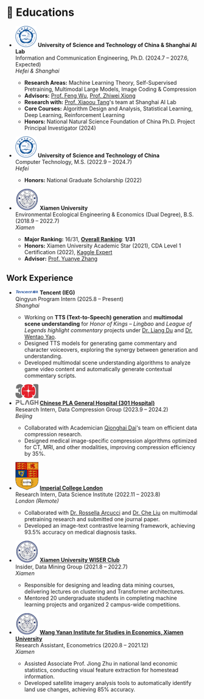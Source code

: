 
# 📖 Educations

- <img src="/images/ustc_logo.png" alt="USTC Logo" width="55"/> **University of Science and Technology of China & Shanghai AI Lab**  
  Information and Communication Engineering, Ph.D. (2024.7 – 2027.6, Expected)  
  *Hefei & Shanghai*
  - **Research Areas:** Machine Learning Theory, Self-Supervised Pretraining, Multimodal Large Models, Image Coding & Compression
  - **Advisors:** [Prof. Feng Wu](https://scholar.google.com/citations?user=5bInRDEAAAAJ&hl=en), [Prof. Zhiwei Xiong](https://scholar.google.com/citations?user=Snl0HPEAAAAJ&hl=en&oi=ao)
  - **Research with:** [Prof. Xiaoou Tang](https://scholar.google.com/citations?user=qpBtpGsAAAAJ&hl=en)'s team at Shanghai AI Lab
  - **Core Courses:** Algorithm Design and Analysis, Statistical Learning, Deep Learning, Reinforcement Learning
  - **Honors:** National Natural Science Foundation of China Ph.D. Project Principal Investigator (2024)

- <img src="/images/ustc_logo.png" alt="USTC Logo" width="55"/> **University of Science and Technology of China**  
  Computer Technology, M.S. (2022.9 – 2024.7)  
  *Hefei*
  - **Honors:** National Graduate Scholarship (2022)

- <img src="/images/xmu_logo.jpeg" alt="XMU Logo" width="60"/> **Xiamen University**  
  Environmental Ecological Engineering & Economics (Dual Degree), B.S. (2018.9 – 2022.7)  
  *Xiamen*
  - **Major Ranking:** 16/31, **[Overall Ranking](/docs/排名第一.pdf)**: **1/31**
  - **Honors:** Xiamen University Academic Star (2021), CDA Level 1 Certification (2022), [Kaggle Expert](https://www.kaggle.com/yindachen)
  - **Advisor:** [Prof. Yuanye Zhang](https://scholar.google.com/citations?user=l1GMXf4AAAAJ&hl=en&oi=ao)

## Work Experience

- <img src="/images/tencent.png" alt="Tencent Logo" width="60"/> **Tencent (IEG)**  
  Qingyun Program Intern (2025.8 – Present)  
  *Shanghai*
  - Working on **TTS (Text-to-Speech) generation** and **multimodal scene understanding** for *Honor of Kings – Lingbao* and *League of Legends highlight commentary* projects under [Dr. Liang Du](https://scholar.google.com/citations?user=oxNIbCUAAAAJ&hl=en&oi=ao) and [Dr. Wentao Yao](https://scholar.google.com/citations?hl=en&user=ibNed18AAAAJ).
  - Designed TTS models for generating game commentary and character voiceovers, exploring the synergy between generation and understanding.
  - Developed multimodal scene understanding algorithms to analyze game video content and automatically generate contextual commentary scripts.

- <img src="/images/301.png" alt="301 Hospital Logo" width="60"/> **[Chinese PLA General Hospital (301 Hospital)](/docs/301医院.pdf)**  
  Research Intern, Data Compression Group (2023.9 – 2024.2)  
  *Beijing*
  - Collaborated with Academician [Qionghai Dai](https://scholar.google.com/citations?user=CHAajY4AAAAJ&hl=en&oi=ao)'s team on efficient data compression research.
  - Designed medical image-specific compression algorithms optimized for CT, MRI, and other modalities, improving compression efficiency by 35%.

- <img src="/images/IC.png" alt="Imperial College Logo" width="60"/> **[Imperial College London](/docs/IC_letter_Yinda.pdf)**  
  Research Intern, Data Science Institute (2022.11 – 2023.8)  
  *London (Remote)*
  - Collaborated with [Dr. Rossella Arcucci](https://scholar.google.com/citations?user=oxy2ZQoAAAAJ&hl=en) and [Dr. Che Liu](https://scholar.google.com/citations?user=HED_458AAAAJ&hl=en&oi=sra) on multimodal pretraining research and submitted one journal paper.
  - Developed an image-text contrastive learning framework, achieving 93.5% accuracy on medical diagnosis tasks.

- <img src="/images/xmu_logo.jpeg" alt="XMU Logo" width="60"/> **[Xiamen University WISER Club](/docs/wiserclub.png)**  
  Insider, Data Mining Group (2021.8 – 2022.7)  
  *Xiamen*
  - Responsible for designing and leading data mining courses, delivering lectures on clustering and Transformer architectures.
  - Mentored 20 undergraduate students in completing machine learning projects and organized 2 campus-wide competitions.

- <img src="/images/xmu_logo.jpeg" alt="XMU Logo" width="60"/> **[Wang Yanan Institute for Studies in Economics, Xiamen University](/docs/wise研助.pdf)**  
  Research Assistant, Econometrics (2020.8 – 2021.12)  
  *Xiamen*
  - Assisted Associate Prof. Jiong Zhu in national land economic statistics, conducting visual feature extraction for homestead information.
  - Developed satellite imagery analysis tools to automatically identify land use changes, achieving 85% accuracy.
<br>